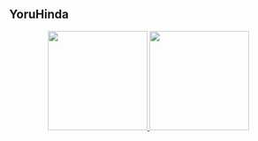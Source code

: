 ## YoruHinda
<div align="center">
<a href="https://github.com/YoruHinda">
  <img height="180em" src="https://github-readme-stats.vercel.app/api?username=YoruHinda&show_icons=true&theme=gruvbox&include_all_commits=true&count_private=true"/>
  <img height="180em" src="https://github-readme-stats.vercel.app/api/top-langs/?username=YoruHinda&layout=compact&langs_count=7&theme=dracula"/>
</div>
